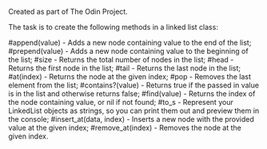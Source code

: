 Created as part of The Odin Project.

The task is to create the following methods in a linked list class:

#append(value) - Adds a new node containing value to the end of the list;
#prepend(value) - Adds a new node containing value to the beginning of the list;
#size - Returns the total number of nodes in the list;
#head	- Returns the first node in the list;
#tail - Returns the last node in the list;
#at(index)	- Returns the node at the given index;
#pop	- Removes the last element from the list;
#contains?(value) - Returns true if the passed in value is in the list and otherwise returns false;
#find(value) -  Returns the index of the node containing value, or nil if not found;
#to_s  -  Represent your LinkedList objects as strings, so you can print them out and preview them in the console;
#insert_at(data, index)	- Inserts a new node with the provided value at the given index;
#remove_at(index) - 	Removes the node at the given index.
